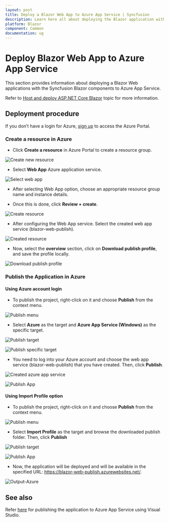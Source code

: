 ```yaml
---
layout: post
title: Deploy a Blazor Web App to Azure App Service | Syncfusion
description: Learn here all about deploying the Blazor application with Syncfusion Blazor Components to Azure App Service.
platform: Blazor
component: Common
documentation: ug
---
```


# Deploy Blazor Web App to Azure App Service

This section provides information about deploying a Blazor Web applications with the Syncfusion Blazor components to Azure App Service.

Refer to [Host and deploy ASP.NET Core Blazor](https://learn.microsoft.com/en-us/aspnet/core/blazor/host-and-deploy/?view=aspnetcore-7.0&tabs=visual-studio) topic for more information.

## Deployment procedure

If you don’t have a login for Azure, [sign up](https://azure.microsoft.com/en-in/free/) to access the Azure Portal.

### Create a resource in Azure

* Click **Create a resource** in Azure Portal to create a resource group.

![Create new resource](./images/create-new-resource.png)

* Select **Web App** Azure application service.

![Select web app](./images/web-app.png)

* After selecting Web App option, choose an appropriate resource group name and instance details.

* Once this is done, click **Review + create**.

![Create resource](./images/create-resource.png)

* After configuring the Web App service. Select the created web app service (blazor-web-publish).

![Created resource](./images/created-resource.png)

* Now, select the **overview** section, click on **Download publish profile**, and save the profile locally.

![Download publish profile](./images/download-publish-profile.png)

### Publish the Application in Azure

#### Using Azure account login

* To publish the project, right-click on it and choose **Publish** from the context menu.

![Publish menu](./images/publish-menu.png)

* Select **Azure** as the target and **Azure App Service (Windows)**  as the specific target.

![Publish target](./images/publish-target.png)

![Publish specific target](./images/publish-specific-target.png)

* You need to log into your Azure account and choose the web app service (blazor-web-publish) that you have created. Then, click **Publish**.

![Created azure app service](./images/created-azure-resource.png)

![Publish App](./images/publish-azure.png)

#### Using Import Profile option

* To publish the project, right-click on it and choose **Publish** from the context menu.

![Publish menu](./images/publish-menu.png)

* Select **Import Profile** as the target and browse the downloaded publish folder. Then, click **Publish**

![Publish target](./images/target-import-profile.png)

![Publish App](./images/publish-azure.png)

* Now, the application will be deployed and will be available in the specified URL: https://blazor-web-publish.azurewebsites.net/.

![Output-Azure](./images/output-azure.png)

## See also

Refer [here](https://learn.microsoft.com/en-us/azure/app-service/quickstart-dotnetcore?tabs=net70&pivots=development-environment-vs#publish-your-web-app) for publishing the application to Azure App Service using Visual Studio.